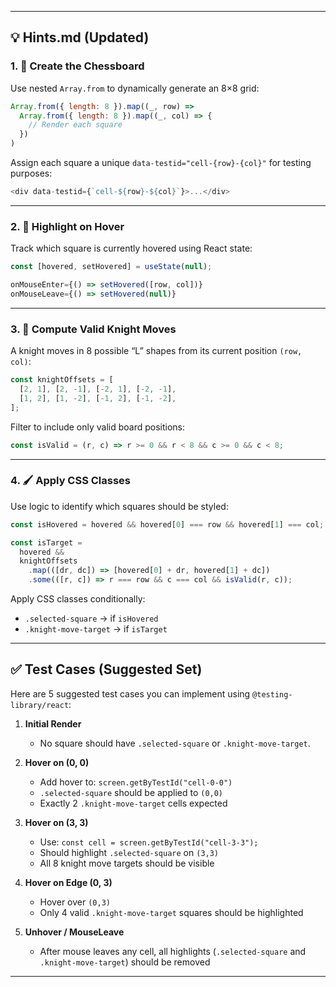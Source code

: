 
---

## 💡 Hints.md (Updated)

### 1. 🧱 Create the Chessboard

Use nested `Array.from` to dynamically generate an 8×8 grid:

```js
Array.from({ length: 8 }).map((_, row) =>
  Array.from({ length: 8 }).map((_, col) => {
    // Render each square
  })
)
```

Assign each square a unique `data-testid="cell-{row}-{col}"` for testing purposes:

```js
<div data-testid={`cell-${row}-${col}`}>...</div>
```

---

### 2. 🎯 Highlight on Hover

Track which square is currently hovered using React state:

```js
const [hovered, setHovered] = useState(null);

onMouseEnter={() => setHovered([row, col])}
onMouseLeave={() => setHovered(null)}
```

---

### 3. 🧠 Compute Valid Knight Moves

A knight moves in 8 possible “L” shapes from its current position `(row, col)`:

```js
const knightOffsets = [
  [2, 1], [2, -1], [-2, 1], [-2, -1],
  [1, 2], [1, -2], [-1, 2], [-1, -2],
];
```

Filter to include only valid board positions:

```js
const isValid = (r, c) => r >= 0 && r < 8 && c >= 0 && c < 8;
```

---

### 4. 🖌️ Apply CSS Classes

Use logic to identify which squares should be styled:

```js
const isHovered = hovered && hovered[0] === row && hovered[1] === col;

const isTarget =
  hovered &&
  knightOffsets
    .map(([dr, dc]) => [hovered[0] + dr, hovered[1] + dc])
    .some(([r, c]) => r === row && c === col && isValid(r, c));
```

Apply CSS classes conditionally:

* `.selected-square` → if `isHovered`
* `.knight-move-target` → if `isTarget`

---

## ✅ Test Cases (Suggested Set)

Here are 5 suggested test cases you can implement using `@testing-library/react`:

1. **Initial Render**

   * No square should have `.selected-square` or `.knight-move-target`.

2. **Hover on (0, 0)**

   * Add hover to: `screen.getByTestId("cell-0-0")`
   * `.selected-square` should be applied to `(0,0)`
   * Exactly 2 `.knight-move-target` cells expected

3. **Hover on (3, 3)**

   * Use: `const cell = screen.getByTestId("cell-3-3");`
   * Should highlight `.selected-square` on `(3,3)`
   * All 8 knight move targets should be visible

4. **Hover on Edge (0, 3)**

   * Hover over `(0,3)`
   * Only 4 valid `.knight-move-target` squares should be highlighted

5. **Unhover / MouseLeave**

   * After mouse leaves any cell, all highlights (`.selected-square` and `.knight-move-target`) should be removed

---


